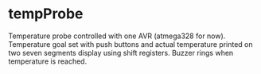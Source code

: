 # tempProbe
Temperature probe controlled with one AVR (atmega328 for now). Temperature goal set with push buttons and actual temperature printed on two seven segments display using shift registers. Buzzer rings when temperature is reached.
